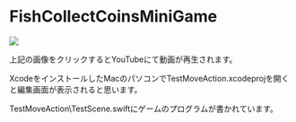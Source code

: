 # FishCollectCoinsMiniGame
[![](https://img.youtube.com/vi/aGYV1IJ6G_8/0.jpg)](https://www.youtube.com/watch?v=aGYV1IJ6G_8)

上記の画像をクリックするとYouTubeにて動画が再生されます。

XcodeをインストールしたMacのパソコンでTestMoveAction.xcodeprojを開くと編集画面が表示されると思います。

TestMoveAction\TestScene.swiftにゲームのプログラムが書かれています。
